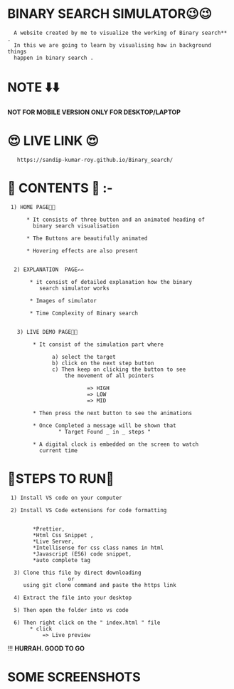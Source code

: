 # BINARY SEARCH SIMULATOR😉😉

      A website created by me to visualize the working of Binary search** .
      In this we are going to learn by visualising how in background things 
      happen in binary search .


# NOTE ⬇️⬇️

**NOT FOR MOBILE VERSION ONLY FOR DESKTOP/LAPTOP**


# 😍 LIVE LINK 😍

       https://sandip-kumar-roy.github.io/Binary_search/


# 🤠 CONTENTS 🤠 :-

     1) HOME PAGE🙏🙏

          * It consists of three button and an animated heading of 
            binary search visualisation

          * The Buttons are beautifully animated

          * Hovering effects are also present


      2) EXPLANATION  PAGE✍️✍️

           * it consist of detailed explanation how the binary 
              search simulator works
          
           * Images of simulator

           * Time Complexity of Binary search 

   
       3) LIVE DEMO PAGE🧐🧐

            * It consist of the simulation part where 
             
                  a) select the target
                  b) click on the next step button
                  c) Then keep on clicking the button to see
                      the movement of all pointers
                             
                             => HIGH
                             => LOW
                             => MID

            * Then press the next button to see the animations
                
            * Once Completed a message will be shown that
                    " Target Found _ in _ steps "
            
            * A digital clock is embedded on the screen to watch
              current time


# 🤔STEPS TO RUN🤔

     1) Install VS code on your computer

     2) Install VS Code extensions for code formatting
       

            *Prettier, 
            *Html Css Snippet ,
            *Live Server, 
            *Intellisense for css class names in html
            *Javascript (ES6) code snippet, 
            *auto complete tag 

      3) Clone this file by direct downloading
                       or
         using git clone command and paste the https link

      4) Extract the file into your desktop 
      
      5) Then open the folder into vs code

      6) Then right click on the " index.html " file
           * click 
               => Live preview
       
!!!
**HURRAH. GOOD TO GO**     

# SOME SCREENSHOTS


                    
                  
                   


